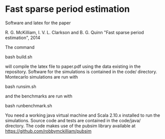 Fast sparse period estimation
============================

Software and latex for the paper

R. G. McKilliam, I. V. L. Clarkson and B. G. Quinn "Fast sparse period estimation", 2014

The command

bash build.sh

will compile the latex file to paper.pdf using the data existing in the repository.  Software for the simulations is contained in the code/ directory.  Montecarlo simulations are run with

bash runsim.sh

and the benchmarks are run with

bash runbenchmark.sh

You need a working java virtual machine and Scala 2.10.x installed to run the simulations. Source code and tests are contained in the code/java/ directory. The code makes use of the pubsim library available at https://github.com/robbymckilliam/pubsim
